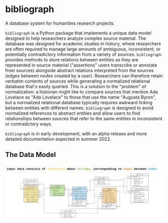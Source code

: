 # bibliograph
A database system for humanities research projects.

`bibliograph` is a Python package that implements a unique data model designed to help researchers analyze complex source material. The database was designed for academic studies in history, where researchers are often required to manage large amounts of ambiguous, inconsistent, or potentially contradictory information from a variety of sources. `bibliograph` provides methods to store relations between entities as they are represented in source material ("assertions" users transcribe or annotate from sources) alongside abstract relations interpreted from the sources (edges between nodes created by a user). Researchers can therefore retain verbatim contents of sources while generating a normalized relational database that's easily queried. This is a solution to the "problem" of normalization: a historian might like to compare sources that mention Ada Lovelace as "Ada Lovelace" to those that use the name "Augusta Byron", but a normalized relational database typically requires awkward linking between entities with different names. `bibliograph` is designed to avoid normalized references to abstract entities and allow users to find relationships between sources that refer to the same entities in inconsistent or contradictory ways.

`bibliograph` is in early development, with an alpha release and more detailed documentation expected in summer 2022.

## The Data Model

![A database diagram for the bibliograph ERD](./2022_06_14_bibliographERD.svg)
